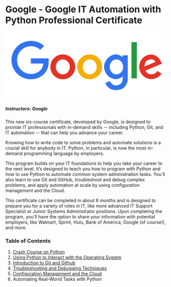 # Google - Google IT Automation with Python Professional Certificate

![Image GOOGLE](https://github.com/RAYOPOKU/Courses/blob/master/Google%20IT%20Automation%20with%20Python/assets/68747470733a2f2f692e696d6775722e636f6d2f576442367453622e706e67.png)

##### Instructors: Google
This new six-course certificate, developed by Google, is designed to provide IT professionals with in-demand skills -- including Python, Git, and IT automation -- that can help you advance your career.

Knowing how to write code to solve problems and automate solutions is a crucial skill for anybody in IT. Python, in particular, is now the most in-demand programming language by employers.

This program builds on your IT foundations to help you take your career to the next level. It’s designed to teach you how to program with Python and how to use Python to automate common system administration tasks. You'll also learn to use Git and GitHub, troubleshoot and debug complex problems, and apply automation at scale by using configuration management and the Cloud.

This certificate can be completed in about 6 months and is designed to prepare you for a variety of roles in IT, like more advanced IT Support Specialist or Junior Systems Administrator positions. Upon completing the program, you’ll have the option to share your information with potential employers, like Walmart, Sprint, Hulu, Bank of America, Google (of course!), and more.

### Table of Contents 
1. [Crash Course on Python](https://github.com/RAYOPOKU/Courses/tree/master/Google%20IT%20Automation%20with%20Python/Google%20-%20Crash%20Course%20on%20Python)
2. [Using Python to Interact with the Operating System](https://github.com/RAYOPOKU/Courses/tree/master/Google%20IT%20Automation%20with%20Python/Using%20Python%20to%20Interact%20with%20the%20Operating%20System)
3. [Introduction to Git and Github](https://github.com/RAYOPOKU/Courses/tree/master/Google%20IT%20Automation%20with%20Python/Introduction%20to%20git%20and%20github)
4. [Troubleshooting and Debugging Techniques](https://github.com/RAYOPOKU/Courses/tree/master/Google%20IT%20Automation%20with%20Python/Troubleshooting%20and%20Debugging%20Techniques)
5. [Configuration Management and the Cloud](https://github.com/RAYOPOKU/Courses/tree/master/Google%20IT%20Automation%20with%20Python/Configuration%20Management%20and%20the%20Cloud)
6. Automating Real-World Tasks with Python
